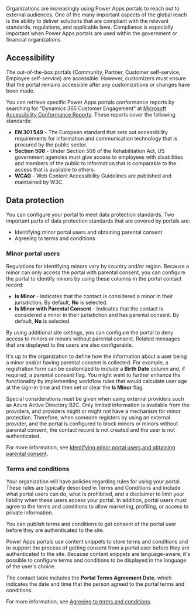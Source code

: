 Organizations are increasingly using Power Apps portals to reach out to external audiences. One of the many important aspects of the global reach is the ability to deliver solutions that are compliant with the relevant standards, regulations, and applicable laws. Compliance is especially important when Power Apps portals are used within the government or financial organizations.

## Accessibility

The out-of-the-box portals (Community, Partner, Customer self-service, Employee self-service) are accessible. However, customizers must ensure that the portal remains accessible after any customizations or changes have been made.

You can retrieve specific Power Apps portals conformance reports by searching for "Dynamics 365 Customer Engagement" at [Microsoft Accessibility Conformance Reports](https://cloudblogs.microsoft.com/industry-blog/government/2018/09/11/accessibility-conformance-reports/?azure-portal=true). These reports cover the following standards:

- **EN 301 549** - The European standard that sets out accessibility requirements for information and communication technology that is procured by the public sector.
- **Section 508** - Under Section 508 of the Rehabilitation Act, US government agencies must give access to employees with disabilities and members of the public to information that is comparable to the access that is available to others.
- **WCAG** - Web Content Accessibility Guidelines are published and maintained by W3C.

## Data protection 

You can configure your portal to meet data protection standards. Two important parts of data protection standards that are covered by portals are:

- Identifying minor portal users and obtaining parental consent
- Agreeing to terms and conditions

### Minor portal users

Regulations for identifying minors vary by country and/or region. Because a minor can only access the portal with parental consent, you can configure the portal to identify minors by using these columns in the portal contact record:

- **Is Minor** - Indicates that the contact is considered a minor in their jurisdiction. By default, **No** is selected.
- **Is Minor with Parental Consent** - Indicates that the contact is considered a minor in their jurisdiction and has parental consent. By default, **No** is selected.

By using additional site settings, you can configure the portal to deny access to minors or minors without parental consent. Related messages that are displayed to the users are also configurable.

It's up to the organization to define how the information about a user being a minor and/or having parental consent is collected. For example, a registration form can be customized to include a **Birth Date** column and, if required, a parental consent flag. You might want to further enhance the functionality by implementing workflow rules that would calculate user age at the sign-in time and then set or clear the **Is Minor** flag.

Special considerations must be given when using external providers such as Azure Active Directory B2C. Only limited information is available from the providers, and providers might or might not have a mechanism for minor protection. Therefore, when someone registers by using an external provider, and the portal is configured to block minors or minors without parental consent, the contact record is not created and the user is not authenticated.

For more information, see [Identifying minor portal users and obtaining parental consent](https://docs.microsoft.com/powerapps/maker/portals/configure/implement-gdpr#identifying-minor-portal-users-and-obtaining-parental-consent/?azure-portal=true).

### Terms and conditions

Your organization will have policies regarding rules for using your portal. These rules are typically described in Terms and Conditions and include what portal users can do, what is prohibited, and a disclaimer to limit your liability when these users access your portal. In addition, portal users must agree to the terms and conditions to allow marketing, profiling, or access to private information.

You can publish terms and conditions to get consent of the portal user before they are authenticated to the site.

Power Apps portals use content snippets to store terms and conditions and to support the process of getting consent from a portal user before they are authenticated to the site. Because content snippets are language-aware, it's possible to configure terms and conditions to be displayed in the language of the user's choice.

The contact table includes the **Portal Terms Agreement Date**, which indicates the date and time that the person agreed to the portal terms and conditions.

For more information, see [Agreeing to terms and conditions](https://docs.microsoft.com/powerapps/maker/portals/configure/implement-gdpr#agreeing-to-terms-and-conditions/?azure-portal=true).
